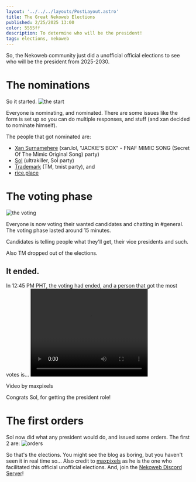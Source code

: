 ```yaml
---
layout: '../../../layouts/PostLayout.astro'
title: The Great Nekoweb Elections
published: 2/25/2025 13:00
color: 5555ff
description: To determine who will be the president!
tags: elections, nekoweb
---
```


So, the Nekoweb community just did a unofficial official elections to see who will be the president from 2025-2030.

# The nominations
So it started.
![the start](/imgs/posts/the-great-nekoweb-elections/img_1.png)

Everyone is nominating, and nominated. There are some issues like the form is set up so you can do multiple
responses, and stuff (and xan decided to nominate himself).

The people that got nominated are:
- [Xan Surnamehere](https://xan.lol/) (xan.lol, "JACKIE'S BOX" - FNAF MIMIC SONG (Secret Of The Mimic Original Song) party)
- [Sol](https://ultrakill.nekoweb.org/) (ultrakiller, Sol party)
- [Trademark](https://trademarkhell.net/) (TM, tmist party), and
- [rice.place](https://rice.place/)

# The voting phase
![the voting](/imgs/posts/the-great-nekoweb-elections/img_2.png)

Everyone is now voting their wanted candidates and chatting in #general. The voting phase lasted around 15 minutes.

Candidates is telling people what they'll get, their vice presidents and such.

Also TM dropped out of the elections.

## It ended.
In 12:45 PM PHT, the voting had ended, and a person that got the most votes is...
<video width="320" height="240" controls>
  <source src="/imgs/posts/the-great-nekoweb-elections/vid_1.mp4" type="video/mp4" />
</video>
<p class="text-xs">Video by maxpixels</p>

Congrats Sol, for getting the president role!

# The first orders
Sol now did what any president would do, and issued some orders. The first 2 are:
![orders](/imgs/posts/the-great-nekoweb-elections/img_3.png)

So that's the elections. You might see the blog as boring, but you haven't seen it in
real time so...
Also credit to [maxpixels](https://maxpixels.moe/) as he is the one who facilitated
this official unofficial elections. And, join the [Nekoweb Discord Server](https://discord.gg/hvfHKyVS6b)!